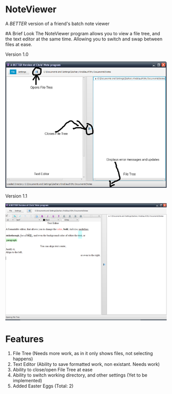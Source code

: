 # NoteViewer

A *BETTER* version of a friend's batch note viewer


#A Brief Look
 The NoteViewer program allows you to view a file tree, and the text editor at the same time. Allowing you to switch and swap between files at ease. 
 
Version 1.0
 
 ![Fig.1](readmeimages/screenshot-01-main.png)
 
Version 1.1

 ![Fig.2](readmeimages/screenshot-02-main.png)

 


# Features
1. File Tree (Needs more work, as in it only shows files, not selecting happens)
2. Text Editor (Ability to save formatted work, non existant. Needs work)
3. Ability to close/open File Tree at ease
4. Ability to switch working directory, and other settings (Yet to be implemented)
5. Added Easter Eggs (Total: 2)